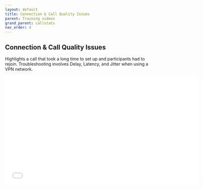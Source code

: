 ```yaml
---
layout: default
title: Connection & Call Quality Issues
parent: Training videos
grand_parent: callstats
nav_order: 4
---
```


## Connection & Call Quality Issues

Highlights a call that took a long time to set up and participants had to rejoin. Troubleshooting involves Delay, Latency, and Jitter when using a VPN network.

<iframe class="vidyard_iframe" src="//play.vidyard.com/VBnfe5ASoc7A6kCsfMSXhP.html?" width=640 height=360 scrolling="no" frameborder="0" allowtransparency="true" allowfullscreen></iframe>

